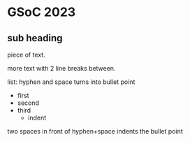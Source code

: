 # GSoC 2023
## sub heading 
piece of text. 

more text with 2 line breaks between. 

list: hyphen and space turns into bullet point

- first 
- second 
- third
  - indent

two spaces in front of hyphen+space indents the bullet point 

